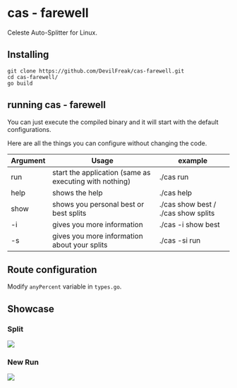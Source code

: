 # cas - farewell

Celeste Auto-Splitter for Linux.

## Installing

```
git clone https://github.com/DevilFreak/cas-farewell.git
cd cas-farewell/
go build
```

## running cas - farewell

You can just execute the compiled binary and it will start with the default configurations.

Here are all the things you can configure without changing the code.

| Argument | Usage                                 | example |
| -------- | ------------------------------------- | ------- |
| run      | start the application (same as executing with nothing)| ./cas run       |
| help     | shows the help                                      | ./cas help       |
| show     | shows you personal best or best splits              | ./cas show best / ./cas show splits    |
| -i       | gives you more information                          | ./cas -i show best    |
| -s       | gives you more information about your splits        | ./cas -si run    |

## Route configuration

Modify `anyPercent` variable in `types.go`.

## Showcase

### Split

![](example/split.gif)

### New Run

![](example/autodelete.gif)
